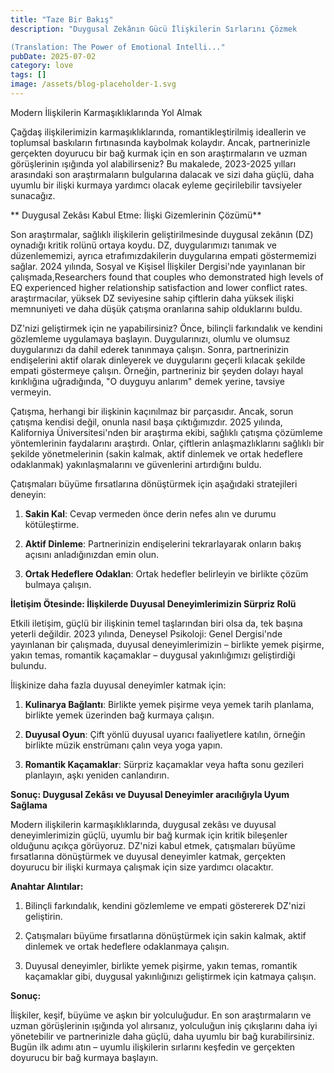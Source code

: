 ```yaml
---
title: "Taze Bir Bakış"
description: "Duygusal Zekânın Gücü İlişkilerin Sırlarını Çözmek 

(Translation: The Power of Emotional Intelli..."
pubDate: 2025-07-02
category: love
tags: []
image: /assets/blog-placeholder-1.svg
---
```


Modern İlişkilerin Karmaşıklıklarında Yol Almak

Çağdaş ilişkilerimizin karmaşıklıklarında, romantikleştirilmiş ideallerin ve toplumsal baskıların fırtınasında kaybolmak kolaydır. Ancak, partnerinizle gerçekten doyurucu bir bağ kurmak için en son araştırmaların ve uzman görüşlerinin ışığında yol alabilirseniz? Bu makalede, 2023-2025 yılları arasındaki son araştırmaların bulgularına dalacak ve sizi daha güçlü, daha uyumlu bir ilişki kurmaya yardımcı olacak eyleme geçirilebilir tavsiyeler sunacağız.

** Duygusal Zekâsı Kabul Etme: İlişki Gizemlerinin Çözümü**

Son araştırmalar, sağlıklı ilişkilerin geliştirilmesinde duygusal zekânın (DZ) oynadığı kritik rolünü ortaya koydu. DZ, duygularımızı tanımak ve düzenlememizi, ayrıca etrafımızdakilerin duygularına empati göstermemizi sağlar. 2024 yılında, Sosyal ve Kişisel İlişkiler Dergisi'nde yayınlanan bir çalışmada,Researchers found that couples who demonstrated high levels of EQ experienced higher relationship satisfaction and lower conflict rates. araştırmacılar, yüksek DZ seviyesine sahip çiftlerin daha yüksek ilişki memnuniyeti ve daha düşük çatışma oranlarına sahip olduklarını buldu.

DZ'nizi geliştirmek için ne yapabilirsiniz? Önce, bilinçli farkındalık ve kendini gözlemleme uygulamaya başlayın. Duygularınızı, olumlu ve olumsuz duygularınızı da dahil ederek tanınmaya çalışın. Sonra, partnerinizin endişelerini aktif olarak dinleyerek ve duygularını geçerli kılacak şekilde empati göstermeye çalışın. Örneğin, partneriniz bir şeyden dolayı hayal kırıklığına uğradığında, "O duyguyu anlarım" demek yerine, tavsiye vermeyin.

Çatışma, herhangi bir ilişkinin kaçınılmaz bir parçasıdır. Ancak, sorun çatışma kendisi değil, onunla nasıl başa çıktığımızdır. 2025 yılında, Kaliforniya Üniversitesi'nden bir araştırma ekibi, sağlıklı çatışma çözümleme yöntemlerinin faydalarını araştırdı. Onlar, çiftlerin anlaşmazlıklarını sağlıklı bir şekilde yönetmelerinin (sakin kalmak, aktif dinlemek ve ortak hedeflere odaklanmak) yakınlaşmalarını ve güvenlerini artırdığını buldu.

Çatışmaları büyüme fırsatlarına dönüştürmek için aşağıdaki stratejileri deneyin:

1. **Sakin Kal**: Cevap vermeden önce derin nefes alın ve durumu kötüleştirme.

2. **Aktif Dinleme**: Partnerinizin endişelerini tekrarlayarak onların bakış açısını anladığınızdan emin olun.

3. **Ortak Hedeflere Odaklan**: Ortak hedefler belirleyin ve birlikte çözüm bulmaya çalışın.

**İletişim Ötesinde: İlişkilerde Duyusal Deneyimlerimizin Sürpriz Rolü**

Etkili iletişim, güçlü bir ilişkinin temel taşlarından biri olsa da, tek başına yeterli değildir. 2023 yılında, Deneysel Psikoloji: Genel Dergisi'nde yayınlanan bir çalışmada, duyusal deneyimlerimizin – birlikte yemek pişirme, yakın temas, romantik kaçamaklar – duygusal yakınlığımızı geliştirdiği bulundu.

İlişkinize daha fazla duyusal deneyimler katmak için:

1. **Kulinarya Bağlantı**: Birlikte yemek pişirme veya yemek tarih planlama, birlikte yemek üzerinden bağ kurmaya çalışın.

2. **Duyusal Oyun**: Çift yönlü duyusal uyarıcı faaliyetlere katılın, örneğin birlikte müzik enstrümanı çalın veya yoga yapın.

3. **Romantik Kaçamaklar**: Sürpriz kaçamaklar veya hafta sonu gezileri planlayın, aşkı yeniden canlandırın.

**Sonuç: Duygusal Zekâsı ve Duyusal Deneyimler aracılığıyla Uyum Sağlama**

Modern ilişkilerin karmaşıklıklarında, duygusal zekâsı ve duyusal deneyimlerimizin güçlü, uyumlu bir bağ kurmak için kritik bileşenler olduğunu açıkça görüyoruz. DZ'nizi kabul etmek, çatışmaları büyüme fırsatlarına dönüştürmek ve duyusal deneyimler katmak, gerçekten doyurucu bir ilişki kurmaya çalışmak için size yardımcı olacaktır.

**Anahtar Alıntılar:**

1. Bilinçli farkındalık, kendini gözlemleme ve empati göstererek DZ'nizi geliştirin.

2. Çatışmaları büyüme fırsatlarına dönüştürmek için sakin kalmak, aktif dinlemek ve ortak hedeflere odaklanmaya çalışın.

3. Duyusal deneyimler, birlikte yemek pişirme, yakın temas, romantik kaçamaklar gibi, duygusal yakınlığınızı geliştirmek için katmaya çalışın.

**Sonuç:**

İlişkiler, keşif, büyüme ve aşkın bir yolculuğudur. En son araştırmaların ve uzman görüşlerinin ışığında yol alırsanız, yolculuğun iniş çıkışlarını daha iyi yönetebilir ve partnerinizle daha güçlü, daha uyumlu bir bağ kurabilirsiniz. Bugün ilk adımı atın – uyumlu ilişkilerin sırlarını keşfedin ve gerçekten doyurucu bir bağ kurmaya başlayın.